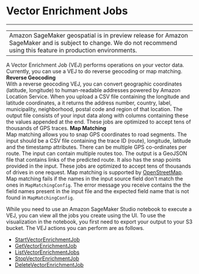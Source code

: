 # Vector Enrichment Jobs<a name="geospatial-vej"></a>


****  

|  | 
| --- |
| Amazon SageMaker geospatial is in preview release for Amazon SageMaker and is subject to change\. We do not recommend using this feature in production environments\. | 

A Vector Enrichment Job \(VEJ\) performs operations on your vector data\. Currently, you can use a VEJ to do reverse geocoding or map matching\.
<a name="geospatial-vej-rev-geo"></a>
**Reverse Geocoding**  
With a reverse geocoding VEJ, you can convert geographic coordinates \(latitude, longitude\) to human\-readable addresses powered by Amazon Location Service\. When you upload a CSV file containing the longitude and latitude coordinates, a it returns the address number, country, label, municipality, neighborhood, postal code and region of that location\. The output file consists of your input data along with columns containing these the values appended at the end\. These jobs are optimized to accept tens of thousands of GPS traces\. 
<a name="geospatial-vej-map-match"></a>
**Map Matching**  
Map matching allows you to snap GPS coordinates to road segments\. The input should be a CSV file containing the trace ID \(route\), longitude, latitude and the timestamp attributes\. There can be multiple GPS co\-ordinates per route\. The input can contain multiple routes too\. The output is a GeoJSON file that contains links of the predicted route\. It also has the snap points provided in the input\. These jobs are optimized to accept tens of thousands of drives in one request\. Map matching is supported by [OpenStreetMap](https://www.openstreetmap.org/)\. Map matching fails if the names in the input source field don't match the ones in `MapMatchingConfig`\. The error message you receive contains the the field names present in the input file and the expected field name that is not found in `MapMatchingConfig`\. 

While you need to use an Amazon SageMaker Studio notebook to execute a VEJ, you can view all the jobs you create using the UI\. To use the visualization in the notebook, you first need to export your output to your S3 bucket\. The VEJ actions you can perform are as follows\.
+ [StartVectorEnrichmentJob](https://docs.aws.amazon.com/sagemaker/latest/APIReference/API_geospatial_StartVectorEnrichmentJob.html)
+ [GetVectorEnrichmentJob](https://docs.aws.amazon.com/sagemaker/latest/APIReference/API_geospatial_GetVectorEnrichmentJob.html)
+ [ListVectorEnrichmentJobs](https://docs.aws.amazon.com/sagemaker/latest/APIReference/API_geospatial_ListVectorEnrichmentJobs.html)
+ [StopVectorEnrichmentJob](https://docs.aws.amazon.com/sagemaker/latest/APIReference/API_geospatial_StopVectorEnrichmentJob.html)
+ [DeleteVectorEnrichmentJob](https://docs.aws.amazon.com/sagemaker/latest/APIReference/API_geospatial_DeleteVectorEnrichmentJob.html)